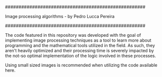 ####################################################

Image processing algorithms - by Pedro Lucca Pereira

####################################################

The code featured in this repository was developed with the goal of implementing image processing techniques as a tool to learn more about programming and the mathematical tools utilized in the field. As such, they aren't heavily optimized and their processing time is severely impacted by the not-so optimal implementation of the logic involved in these processes.

Using small sized images is recommended when utilizing the code available here.

